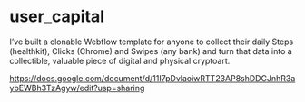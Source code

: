 # user_capital

I’ve built a clonable Webflow template for anyone to collect their daily Steps (healthkit), Clicks (Chrome) and Swipes (any bank) and turn that data into a collectible, valuable piece of digital and physical cryptoart. 


https://docs.google.com/document/d/11I7pDvlaoiwRTT23AP8shDDCJnhR3aybEWBh3TzAgyw/edit?usp=sharing
